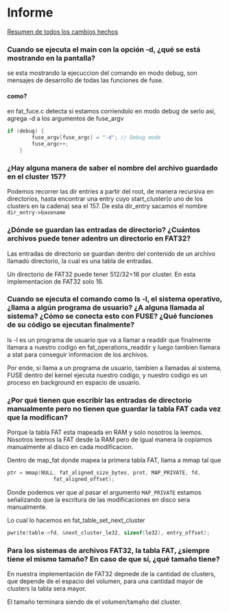 # Informe

[Resumen de todos los cambios hechos](changes_made.md)  

### Cuando se ejecuta el main con la opción -d, ¿qué se está mostrando en la pantalla?

se esta mostrando la ejecuccion del comando en modo debug, son mensajes de desarrollo de todas las funciones de fuse.

#### como?

en fat_fuce.c detecta si estamos corriendolo en modo debug
de serlo así, agrega -d a los argumentos de fuse_argv

```c
if (debug) {
        fuse_argv[fuse_argc] = "-d"; // Debug mode
        fuse_argc++;
    }
```

### ¿Hay alguna manera de saber el nombre del archivo guardado en el cluster 157?

Podemos recorrer las dir entries a partir del root, de manera recursiva en directorios, hasta encontrar una entry cuyo start_cluster(o uno de los clusters en la cadena) sea el 157.
De esta dir_entry sacamos el nombre `dir_entry->basename`

### ¿Dónde se guardan las entradas de directorio? ¿Cuántos archivos puede tener adentro un directorio en FAT32?

Las entradas de directorio se guardan dentro del contenido de un archivo llamado directorio, la cual es una tabla de entradas.

Un directorio de FAT32 puede tener 512/32=16 por cluster.
En esta implementacion de FAT32 solo 16.

### Cuando se ejecuta el comando como ls -l, el sistema operativo, ¿llama a algún programa de usuario? ¿A alguna llamada al sistema? ¿Cómo se conecta esto con FUSE? ¿Qué funciones de su código se ejecutan finalmente?  

ls -l es un programa de usuario que va a llamar a readdir que finalmente llamara a nuestro codigo en fat_operations_readdir y luego tambien llamara a stat para conseguir informacion de los archivos. 

Por ende, si llama a un programa de usuario, tambien a llamadas al sistema, FUSE dentro del kernel ejecuta nuestro codigo, y nuestro codigo es un proceso en background en espacio de usuario.

### ¿Por qué tienen que escribir las entradas de directorio manualmente pero no tienen que guardar la tabla FAT cada vez que la modifican?

Porque la tabla FAT esta mapeada en RAM y solo nosotros la leemos.
Nosotros leemos la FAT desde la RAM pero de igual manera la copiamos manualmente al disco en cada modificacion.

Dentro de map_fat donde mapea la primera tabla FAT, llama a mmap tal que

```c
ptr = mmap(NULL, fat_aligned_size_bytes, prot, MAP_PRIVATE, fd,
               fat_aligned_offset);
```

Donde podemos ver que al pasar el argumento `MAP_PRIVATE` estamos señalizando que la escritura de las modificaciones en disco sera manualmente.

Lo cual lo hacemos en fat_table_set_next_cluster

```c
pwrite(table->fd, &next_cluster_le32, sizeof(le32), entry_offset);
```

### Para los sistemas de archivos FAT32, la tabla FAT, ¿siempre tiene el mismo tamaño? En caso de que sí, ¿qué tamaño tiene?

En nuestra implementación de FAT32 depnede de la cantidad de clusters, que depende de el espacio del volumen, para una cantidad mayor de clusters la tabla sera mayor.

El tamaño terminara siendo de el volumen/tamaño del cluster.

